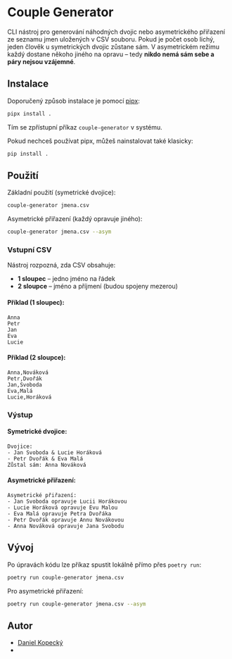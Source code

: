 # Couple Generator

CLI nástroj pro generování náhodných dvojic nebo asymetrického přiřazení ze seznamu jmen uložených v CSV souboru.
Pokud je počet osob lichý, jeden člověk u symetrických dvojic zůstane sám.
V asymetrickém režimu každý dostane někoho jiného na opravu – tedy **nikdo nemá sám sebe a páry nejsou vzájemné**.

## Instalace

Doporučený způsob instalace je pomocí [pipx](https://pypa.github.io/pipx/):

```bash
pipx install .
```

Tím se zpřístupní příkaz `couple-generator` v systému.

Pokud nechceš používat pipx, můžeš nainstalovat také klasicky:

```bash
pip install .
```

## Použití

Základní použití (symetrické dvojice):

```bash
couple-generator jmena.csv
```

Asymetrické přiřazení (každý opravuje jiného):

```bash
couple-generator jmena.csv --asym
```

### Vstupní CSV

Nástroj rozpozná, zda CSV obsahuje:

* **1 sloupec** – jedno jméno na řádek
* **2 sloupce** – jméno a příjmení (budou spojeny mezerou)

#### Příklad (1 sloupec):

```csv
Anna
Petr
Jan
Eva
Lucie
```

#### Příklad (2 sloupce):

```csv
Anna,Nováková
Petr,Dvořák
Jan,Svoboda
Eva,Malá
Lucie,Horáková
```

### Výstup

#### Symetrické dvojice:

```
Dvojice:
- Jan Svoboda & Lucie Horáková
- Petr Dvořák & Eva Malá
Zůstal sám: Anna Nováková
```

#### Asymetrické přiřazení:

```
Asymetrické přiřazení:
- Jan Svoboda opravuje Lucii Horákovou
- Lucie Horáková opravuje Evu Malou
- Eva Malá opravuje Petra Dvořáka
- Petr Dvořák opravuje Annu Novákovou
- Anna Nováková opravuje Jana Svobodu
```

## Vývoj

Po úpravách kódu lze příkaz spustit lokálně přímo přes `poetry run`:

```bash
poetry run couple-generator jmena.csv
```

Pro asymetrické přiřazení:

```bash
poetry run couple-generator jmena.csv --asym
```

## Autor

* [Daniel Kopecký](mailto:kopecky.d@gmail.com)
* 
